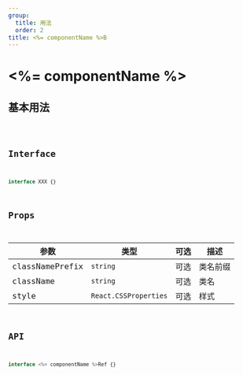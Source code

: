 ```yaml
---
group:
  title: 用法
  order: 2
title: <%= componentName %>B
---
```


# <%= componentName %>

## 基本用法

<code src="../../examples/BasisB.tsx" />

## Interface

```typescript
interface XXX {}
```

## Props

| 参数            | 类型                  | 可选 | 描述     |
|-----------------|-----------------------|------|----------|
| classNamePrefix | `string`              | 可选 | 类名前缀 |
| className       | `string`              | 可选 | 类名     |
| style           | `React.CSSProperties` | 可选 | 样式     |

## API

```typescript
interface <%= componentName %>Ref {}
```
